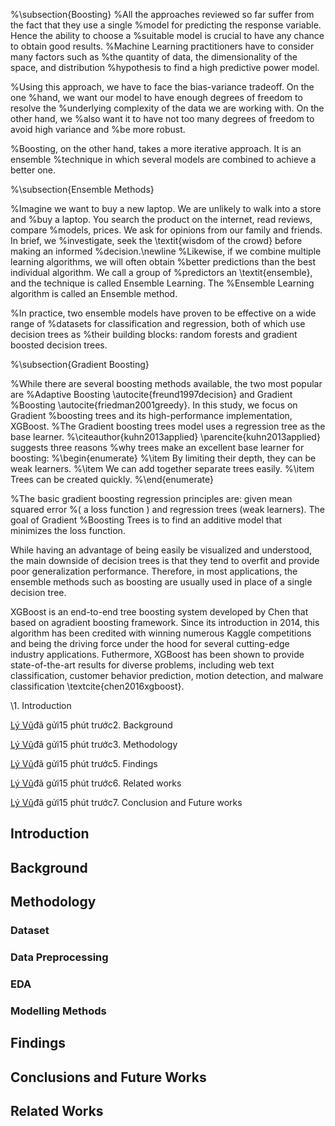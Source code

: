 %\subsection{Boosting}
%All the approaches reviewed so far suffer from the fact that they use a single
%model for predicting the response variable. Hence the ability to choose a
%suitable model is crucial to have any chance to obtain good results.
%Machine Learning practitioners have to consider many factors such as
%the quantity of data, the dimensionality of the space, and distribution
%hypothesis to find a high predictive power model.

%Using this approach, we have to face the bias-variance tradeoff. On the one
%hand, we want our model to have enough degrees of freedom to resolve the
%underlying complexity of the data we are working with. On the other hand, we
%also want it to have not too many degrees of freedom to avoid high variance and
%be more robust.

%Boosting, on the other hand, takes a more iterative approach. It is an ensemble
%technique in which several models are combined to achieve a better one.

%\subsection{Ensemble Methods}

%Imagine we want to buy a new laptop. We are unlikely to walk into a store and
%buy a laptop. You search the product on the internet, read reviews, compare
%models, prices. We ask for opinions from our family and friends. In brief, we
%investigate, seek the \textit{wisdom of the crowd} before making an informed
%decision.\newline
%Likewise, if we combine multiple learning algorithms, we will often obtain
%better predictions than the best individual algorithm. We call a group of
%predictors an \textit{ensemble}, and the technique is called Ensemble Learning. The
%Ensemble Learning algorithm is called an Ensemble method.

%In practice, two ensemble models have proven to be effective on a wide range of
%datasets for classification and regression, both of which use decision trees as
%their building blocks: random forests and gradient boosted decision trees.

%\subsection{Gradient Boosting}

%While there are several boosting methods available, the two most popular are
%Adaptive Boosting \autocite{freund1997decision} and Gradient
%Boosting \autocite{friedman2001greedy}. In this study, we focus on Gradient
%boosting trees and its high-performance implementation, XGBoost.
%The Gradient boosting trees model uses a regression tree as the base learner.
%\citeauthor{kuhn2013applied} \parencite{kuhn2013applied} suggests three reasons
%why trees make an excellent base learner for boosting:
%\begin{enumerate}
    %\item By limiting their depth, they can be weak learners.
    %\item We can add together separate trees easily.
    %\item Trees can be created quickly.
%\end{enumerate}

%The basic gradient boosting regression principles are: given mean squared error
%( a loss function ) and regression trees (weak learners). The goal of Gradient
%Boosting Trees is to find an additive model that minimizes the loss function.





While having an advantage of being easily be visualized and understood, the main
downside of decision trees is that they tend to overfit and provide poor
generalization performance.  Therefore, in most applications, the ensemble
methods such as boosting are usually used in place of a single decision tree.



XGBoost is an  end-to-end tree boosting system developed by Chen that based on
agradient boosting framework. Since its introduction in 2014, this algorithm
has been credited with winning numerous Kaggle competitions and being the
driving force under the hood for several cutting-edge industry applications.
Futhermore, XGBoost has been shown to provide state-of-the-art results for
diverse problems, including web text classification, customer behavior
prediction, motion detection, and malware classification
\textcite{chen2016xgboost}.



\1. Introduction

[Lý Vũ](https://www.facebook.com/vuly16)đã gửi15 phút trước2. Background

[Lý Vũ](https://www.facebook.com/vuly16)đã gửi15 phút trước3. Methodology

[Lý Vũ](https://www.facebook.com/vuly16)đã gửi15 phút trước5. Findings

[Lý Vũ](https://www.facebook.com/vuly16)đã gửi15 phút trước6. Related works

[Lý Vũ](https://www.facebook.com/vuly16)đã gửi15 phút trước7. Conclusion and Future works





## Introduction

## Background 



## Methodology

### Dataset

### Data Preprocessing

### EDA

### Modelling Methods



## Findings



## Conclusions and Future Works 



## Related Works 